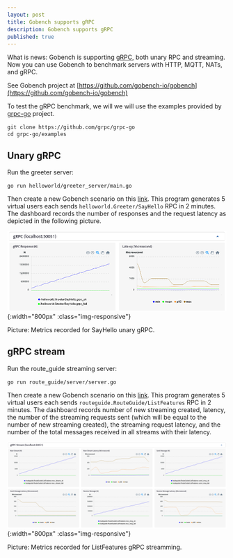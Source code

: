 ```yaml
---
layout: post
title: Gobench supports gRPC
description: Gobench supports gRPC
published: true
---
```


What is news: Gobench is supporting
[gRPC](https://github.com/gobench-io/gobench/blob/master/clients/gbGrpc/grpc.go),
both unary RPC and streaming. Now you can use Gobench to benchmark servers with
HTTP, MQTT, NATs, and gRPC.

See Gobench project at [https://github.com/gobench-io/gobench](https://github.com/gobench-io/gobench)

To test the gRPC benchmark, we will we will use the examples provided by
[grpc-go](https://github.com/grpc/grpc-go) project.

```
git clone https://github.com/grpc/grpc-go
cd grpc-go/examples
```

## Unary gRPC

Run the greeter server:

```
go run helloworld/greeter_server/main.go
```

Then create a new Gobench scenario on this [link](greeter_client/main.go). This
program generates 5 virtual users each sends `helloworld.Greeter/SayHello` RPC
in 2 minutes. The dashboard records the number of responses and the request
latency as depicted in the following picture.

![Unary-RPC](/images/2021-07-18-gobench-grpc-support/gobench-unary-rpc.png)
{:width="800px" :class="img-responsive"}

Picture: Metrics recorded for SayHello unary gRPC.

## gRPC stream

Run the route_guide streaming server:

```
go run route_guide/server/server.go
```

Then create a new Gobench scenario on this [link](./route_guide/main.go). This
program generates 5 virtual users each sends
`routeguide.RouteGuide/ListFeatures` RPC in 2 minutes. The dashboard records
number of new streaming created, latency, the number of the streaming requests
sent (which will be equal to the number of new streaming created), the streaming
request latency, and the number of the total messages received in all streams
with their latency.

![Unary-RPC](/images/2021-07-18-gobench-grpc-support/gobench-streaming-rpc.png)
{:width="800px" :class="img-responsive"}

Picture: Metrics recorded for ListFeatures gRPC streamming.